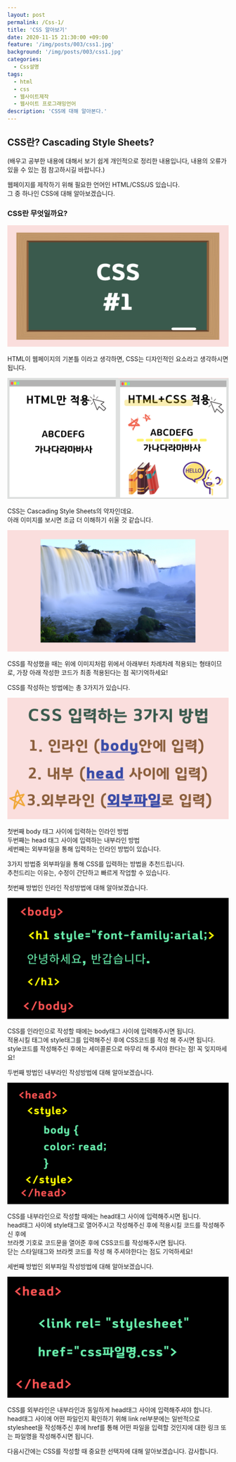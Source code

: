 ```yaml
---
layout: post
permalink: /Css-1/
title: 'CSS 알아보기'
date: 2020-11-15 21:30:00 +09:00
feature: '/img/posts/003/css1.jpg'
background: '/img/posts/003/css1.jpg'
categories:
  - Css설명
tags:
  - html
  - css
  - 웹사이트제작
  - 웹사이트 프로그래밍언어
description: 'CSS에 대해 알아본다.'
---
```


## CSS란? Cascading Style Sheets?

(배우고 공부한 내용에 대해서 보기 쉽게 개인적으로 정리한 내용입니다,
내용의 오류가 있을 수 있는 점 참고하시길 바랍니다.)

웹페이지를 제작하기 위해 필요한 언어인 HTML/CSS/JS 있습니다.<br>
그 중 하나인 CSS에 대해 알아보겠습니다.

### CSS란 무엇일까요?
![css란?](/img/posts/003/css1.jpg)

HTML이 웹페이지의 기본틀 이라고 생각하면,
CSS는 디자인적인 요소라고 생각하시면 됩니다.

![css는 디자인적요소](/img/posts/003/css3.jpg)

CSS는 Cascading Style Sheets의 약자인데요.<br>
아래 이미지를 보시면 조금 더 이해하기 쉬울 것 같습니다.

![css약자](/img/posts/003/css2.jpg)

CSS를 작성했을 때는 위에 이미지처럼
위에서 아래부터 차례차례 적용되는 형태이므로,
가장 아래 작성한 코드가 최종 적용된다는 점 꼭!기억하세요!

CSS를 작성하는 방법에는 총 3가지가 있습니다.

![css방법](/img/posts/003/css4.jpg)

첫번째 body 태그 사이에 입력하는 인라인 방법<br>
두번째는 head 태그 사이에 입력하는 내부라인 방법<br>
세번째는 외부파일을 통해 입력하는 인라인 방법이 있습니다.

3가지 방법중 외부파일을 통해 CSS를 입력하는 방법을 추천드립니다.<br>
추천드리는 이유는, 수정이 간단하고 빠르게 작업할 수 있습니다.

첫번째 방법인 인라인 작성방법에 대해 알아보겠습니다.

![css인라인방법](/img/posts/003/css5.jpg)

CSS를 인라인으로 작성할 때에는 body태그 사이에 입력해주시면 됩니다.<br>
적용시킬 태그에 style태그를 입력해주신 후에 CSS코드를 작성 해 주시면 됩니다.<br>
style코드를 작성해주신 후에는 세미콜론으로 마무리 해 주셔야 한다는 점! 꼭 잊지마세요!

두번째 방법인 내부라인 작성방법에 대해 알아보겠습니다.

![css내부라인방법](/img/posts/003/css6.jpg)

CSS를 내부라인으로 작성할 때에는 head태그 사이에 입력해주시면 됩니다.<br>
head태그 사이에 style태그로 열어주시고 작성해주신 후에 적용시킬 코드를 작성해주신 후에<br>
브라켓 기호로 코드문을 열어준 후에 CSS코드를 작성해주시면 됩니다.<br>
닫는 스타일태그와 브라켓 코드를 작성 해 주셔야한다는 점도 기억하세요!

세번째 방법인 외부파일 작성방법에 대해 알아보겠습니다.

![css외부라인방법](/img/posts/003/css7.jpg)

CSS를 외부라인은 내부라인과 동일하게 head태그 사이에 입력해주셔야 합니다.<br>
head태그 사이에 어떤 파일인지 확인하기 위해 link rel부분에는 일반적으로 stylesheet을
작성해주신 후에 href를 통해 어떤 파일을 입력할 것인지에 대한 링크 또는 파일명을 작성해주시면
됩니다.

다음시간에는 CSS를 작성할 때 중요한 선택자에 대해 알아보겠습니다.
감사합니다.
